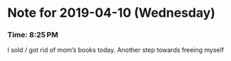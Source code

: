 # Note for 2019-04-10 (Wednesday)
### Time: 8:25 PM

I sold / got rid of mom’s books today. Another step towards freeing myself
